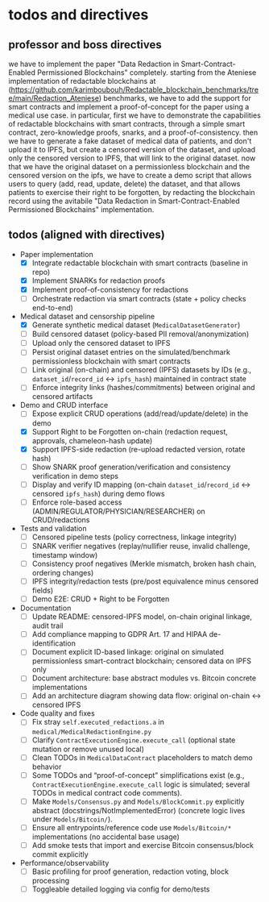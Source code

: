 # todos and directives

## professor and boss directives

we have to implement the paper "Data Redaction in Smart-Contract-Enabled Permissioned Blockchains" completely. starting from the Ateniese implementation of redactable blockchains at (<https://github.com/karimboubouh/Redactable_blockchain_benchmarks/tree/main/Redaction_Ateniese>) benchmarks, we have to add the support for smart contracts and implement a proof-of-concept for the paper using a medical use case. in particular, first we have to demonstrate the capabilities of redactable blockchains with smart contracts, through a simple smart contract, zero-knowledge proofs, snarks, and a proof-of-consistency. then we have to generate a fake dataset of medical data of patients, and don't upload it to IPFS, but create a censored version of the dataset, and upload only the censored version to IPFS, that will link to the original dataset. now that we have the original dataset on a permissionless blockchain and the censored version on the ipfs, we have to create a demo script that allows users to query (add, read, update, delete) the dataset, and that allows patients to exercise their right to be forgotten, by redacting the blockchain record using the avitabile "Data Redaction in Smart-Contract-Enabled Permissioned Blockchains" implementation.

## todos (aligned with directives)

- Paper implementation
  - [x] Integrate redactable blockchain with smart contracts (baseline in repo)
  - [x] Implement SNARKs for redaction proofs
  - [x] Implement proof-of-consistency for redactions
  - [ ] Orchestrate redaction via smart contracts (state + policy checks end-to-end)

- Medical dataset and censorship pipeline
  - [x] Generate synthetic medical dataset (`MedicalDatasetGenerator`)
  - [ ] Build censored dataset (policy-based PII removal/anonymization)
  - [ ] Upload only the censored dataset to IPFS
  - [ ] Persist original dataset entries on the simulated/benchmark permissionless blockchain with smart contracts
  - [ ] Link original (on-chain) and censored (IPFS) datasets by IDs (e.g., `dataset_id`/`record_id` ↔ `ipfs_hash`) maintained in contract state
  - [ ] Enforce integrity links (hashes/commitments) between original and censored artifacts

- Demo and CRUD interface
  - [ ] Expose explicit CRUD operations (add/read/update/delete) in the demo
  - [x] Support Right to be Forgotten on-chain (redaction request, approvals, chameleon-hash update)
  - [x] Support IPFS-side redaction (re-upload redacted version, rotate hash)
  - [ ] Show SNARK proof generation/verification and consistency verification in demo steps
  - [ ] Display and verify ID mapping (on-chain `dataset_id`/`record_id` ↔ censored `ipfs_hash`) during demo flows
  - [ ] Enforce role-based access (ADMIN/REGULATOR/PHYSICIAN/RESEARCHER) on CRUD/redactions

- Tests and validation
  - [ ] Censored pipeline tests (policy correctness, linkage integrity)
  - [ ] SNARK verifier negatives (replay/nullifier reuse, invalid challenge, timestamp window)
  - [ ] Consistency proof negatives (Merkle mismatch, broken hash chain, ordering changes)
  - [ ] IPFS integrity/redaction tests (pre/post equivalence minus censored fields)
  - [ ] Demo E2E: CRUD + Right to be Forgotten

- Documentation
  - [ ] Update README: censored-IPFS model, on-chain original linkage, audit trail
  - [ ] Add compliance mapping to GDPR Art. 17 and HIPAA de-identification
  - [ ] Document explicit ID-based linkage: original on simulated permissionless smart-contract blockchain; censored data on IPFS only
  - [ ] Document architecture: base abstract modules vs. Bitcoin concrete implementations
  - [ ] Add an architecture diagram showing data flow: original on-chain ↔ censored IPFS

- Code quality and fixes
  - [ ] Fix stray `self.executed_redactions.a` in `medical/MedicalRedactionEngine.py`
  - [ ] Clarify `ContractExecutionEngine.execute_call` (optional state mutation or remove unused local)
  - [ ] Clean TODOs in `MedicalDataContract` placeholders to match demo behavior
  - [ ] Some TODOs and “proof-of-concept” simplifications exist (e.g., `ContractExecutionEngine.execute_call` logic is simulated; several TODOs in medical contract code comments).
  - [ ] Make `Models/Consensus.py` and `Models/BlockCommit.py` explicitly abstract (docstrings/NotImplementedError) (concrete logic lives under `Models/Bitcoin/`).
  - [ ] Ensure all entrypoints/reference code use `Models/Bitcoin/*` implementations (no accidental base usage)
  - [ ] Add smoke tests that import and exercise Bitcoin consensus/block commit explicitly

- Performance/observability
  - [ ] Basic profiling for proof generation, redaction voting, block processing
  - [ ] Toggleable detailed logging via config for demo/tests
